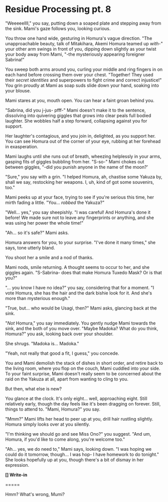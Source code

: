 # Residue Processing pt. 8

"Weeeeellll," you say, putting down a soaped plate and stepping away from the sink. Mami's gaze follows you, looking curious.

You throw one hand wide, gesturing in Homura's vague direction. "The unapproachable beauty, talk of Mitakihara, Akemi Homura teamed up *with-*" your other arm swings in front of you, dipping down slightly as your twist your body away from Mami, "-the mysteriously appearing foreigner Sabrina!"

You sweep both arms around you, curling your middle and ring fingers in on each hand before crossing them over your chest. "Together! They used their *secret identities* and superpowers to fight crime and correct injustice!" You grin proudly at Mami as soap suds slide down your hand, soaking into your blouse.

Mami stares at you, mouth open. You can hear a faint groan behind you.

"Sabrina, did you j-jus- pfff-" Mami doesn't make it to the sentence, dissolving into quivering giggles that grows into clear peals full bodied laughter. She wobbles half a step forward, collapsing against you for support.

Her laughter's contagious, and you join in, delighted, as you support her. You can see Homura out of the corner of your eye, rubbing at her forehead in exasperation.

Mami laughs until she runs out of breath, wheezing helplessly in your arms, gasping fits of giggles bubbling from her. "S-so-" Mami chokes out between giggles, "-did you punish anyone in the name of the moon?'

"Sure," you say with a grin. "I helped Homura, ah, chastise some Yakuza by, shall we say, restocking her weapons. I, uh, kind of got some souvenirs, too."

Mami peeks up at your face, trying to see if you're serious this time, her mirth fading a little. "You... *robbed* the Yakuza?"

"Well... yes," you say sheepishly. "I was careful! And Homura's done it before! We made sure not to leave any fingerprints or anything, and she was using her power the whole time!"

"Ah... so it's safe?" Mami asks.

Homura answers for you, to your surprise. "I've done it many times," she says, tone utterly bland.

You shoot her a smile and a nod of thanks.

Mami nods, smile returning. A thought seems to occur to her, and she giggles again. "S-Sabrina- does that make Homura Tuxedo Mask? Or is that you?"

"... you know I have no idea?" you say, considering that for a moment. "I vote Homura, she has the hair and the dark bishie look for it. And she's more than mysterious enough."

"True, but... who would be Usagi, then?" Mami asks, glancing back at the sink.

"*Not* Homura," you say immediately. You gently nudge Mami towards the sink, and the both of you move over. "Maybe Madoka? What do you think, Homura?" you ask, looking back over your shoulder.

She shrugs. "Madoka is... Madoka."

"Yeah, not really that good a fit, I guess," you concede.

You and Mami demolish the stack of dishes in short order, and retire back to the living room, where you flop on the couch, Mami cuddled into your side. To your faint surprise, Mami doesn't really seem to be concerned about the raid on the Yakuza at all, apart from wanting to cling to you.

But then, what else is new?

You glance at the clock. It's only eight... well, approaching eight. Still relatively early, though the day feels like it's been dragging on forever. Still, things to attend to. "Mami, Homura?" you say.

"Mmm?" Mami lifts her head to peer up at you, drill hair rustling slightly. Homura simply looks over at you silently.

"I'm thinking we should go and see Miss Ono?" you suggest. "And um, Homura, if you'd like to come along, you're welcome too."

"Ah... yes, we do need to," Mami says, looking down. "I was hoping we could do it tomorrow, though... I was hop- I have homework to do tonight." She looks hopefully up at you, though there's a bit of dismay in her expression.

**\[] Write-in**

\=====​

Hmm? What's wrong, Mumi?
